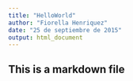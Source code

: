 ```yaml
---
title: "HelloWorld"
author: "Fiorella Henriquez"
date: "25 de septiembre de 2015"
output: html_document
---
```


## This is a markdown file
